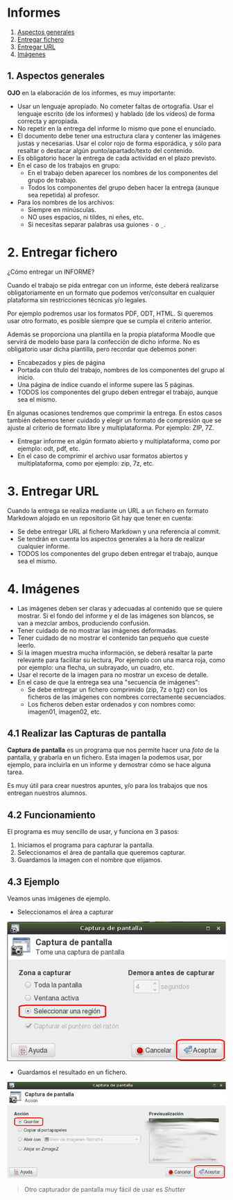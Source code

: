 
# Informes

1. [Aspectos generales](#aspectos-generales)
2. [Entregar fichero](#entregar-fichero)
3. [Entregar URL](#entregar-url)
4. [Imágenes](#imagenes)

## 1. Aspectos generales

**OJO** en la elaboración de los informes, es muy importante:
* Usar un lenguaje apropiado. No cometer faltas de ortografía. Usar el lenguaje escrito (de los informes) y hablado (de los vídeos)
de forma correcta y apropiada.
* No repetir en la entrega del informe lo mismo que pone el enunciado.
* El documento debe tener una estructura clara y contener las imágenes justas y necesarias. Usar el color rojo de forma esporádica, y sólo para resaltar o destacar algún punto/apartado/texto del contenido.
* Es obligatorio hacer la entrega de cada actividad en el plazo previsto.
* En el caso de los trabajos en grupo:
    * En el trabajo deben aparecer los nombres de los componentes del grupo de trabajo.
    * Todos los componentes del grupo deben hacer la entrega (aunque sea repetida) al profesor.
* Para los nombres de los archivos:
    * Siempre en minúsculas.
    * NO uses espacios, ni tildes, ni eñes, etc.
    * Si necesitas separar palabras usa guiones `-` o `_`.

# 2. Entregar fichero

¿Cómo entregar un INFORME?

Cuando el trabajo se pida entregar con un informe, éste deberá realizarse obligatoriamente en un formato que podemos ver/consultar en cualquier plataforma sin restricciones técnicas y/o legales.

Por ejemplo podremos usar los formatos PDF, ODT, HTML. Si queremos usar otro formato, es posible siempre que se cumpla el criterio anterior.

Además se proporciona una plantilla en la propia plataforma Moodle que servirá de modelo base para la confección de dicho informe. No es obligatorio usar dicha plantilla, pero recordar que debemos poner:
* Encabezados y pies de página
* Portada con título del trabajo, nombres de los componentes del grupo al inicio.
* Una página de índice cuando el informe supere las 5 páginas.
* TODOS los componentes del grupo deben entregar el trabajo, aunque sea el mismo.

En algunas ocasiones tendremos que comprimir la entrega. En estos casos también debemos tener cuidado y elegir un formato de compresión que se ajuste al criterio de formato libre y multiplataforma. Por ejemplo: ZIP, 7Z.

* Entregar informe en algún formato abierto y multiplataforma, como por ejemplo: odt, pdf, etc.
* En el caso de comprimir el archivo usar formatos abiertos y multiplataforma, como por ejemplo: zip, 7z, etc.

# 3. Entregar URL

Cuando la entrega se realiza mediante un URL a un fichero en formato Markdown alojado en un repositorio Git hay que tener en cuenta:
* Se debe entregar URL al fichero Markdown y una referencia al commit.
* Se tendrán en cuenta los aspectos generales a la hora de realizar cualquier informe.
* TODOS los componentes del grupo deben entregar el trabajo, aunque sea el mismo.

# 4. Imágenes

* Las imágenes deben ser claras y adecuadas al contenido que se quiere mostrar. Si el fondo del informe y el de las imágenes son blancos, se van a mezclar ambos, produciendo confusión.
* Tener cuidado de no mostrar las imágenes deformadas.
* Tener cuidado de no mostrar el contenido tan pequeño que cueste leerlo.
* Si la imagen muestra mucha información, se deberá resaltar la parte relevante para facilitar su lectura, Por ejemplo con una marca roja, como por ejemplo: una flecha, un subrayado, un cuadro, etc.
* Usar el recorte de la imagen para no mostrar un exceso de detalle.
* En el caso de que la entrega sea una "secuencia de imágenes":
    * Se debe entregar un fichero comprimido (zip, 7z o tgz) con los
    ficheros de las imágenes con nombres correctamente secuenciados.
    * Los ficheros deben estar ordenados y con nombres como: imagen01, imagen02, etc.

## 4.1 Realizar las Capturas de pantalla

**Captura de pantalla** es un programa que nos permite hacer una *foto* de
la pantalla, y grabarla en un fichero. Esta imagen la podemos
usar, por ejemplo, para incluirla en un informe y demostrar cómo se hace
alguna tarea.

Es muy útil para crear nuestros apuntes, y/o para los trabajos que nos
entregan nuestros alumnos.

## 4.2 Funcionamiento

El programa es muy sencillo de usar, y funciona en 3 pasos:

1. Iniciamos el programa para capturar la pantalla.
1. Seleccionamos el área de pantalla que queremos capturar.
1. Guardamos la imagen con el nombre que elijamos.

## 4.3 Ejemplo

Veamos unas imágenes de ejemplo.
* Seleccionamos el área a capturar

![captura-imagen-seleccion](./images/captura-imagen-seleccion.png)

* Guardamos el resultado en un fichero.

![captura-imagen-guardar](./images/captura-imagen-guardar.png)

> Otro capturador de pantalla muy fácil de usar es *Shutter*
